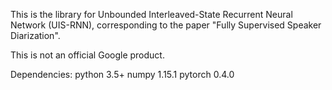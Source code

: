 This is the library for Unbounded Interleaved-State Recurrent Neural Network
(UIS-RNN), corresponding to the paper "Fully Supervised Speaker Diarization".

This is not an official Google product.

Dependencies:
python 3.5+
numpy 1.15.1
pytorch 0.4.0
